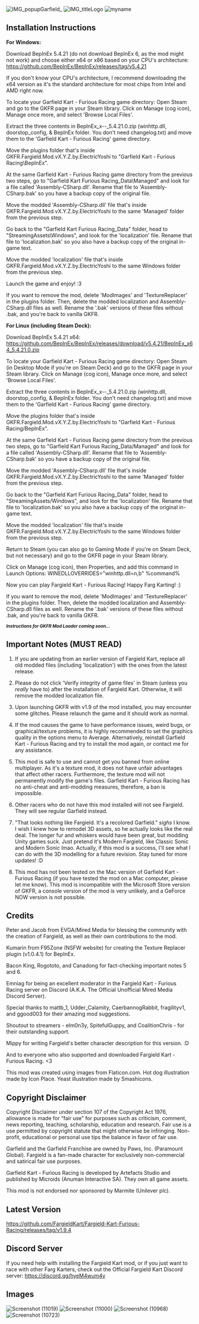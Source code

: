 ![IMG_popupGarfield_](https://user-images.githubusercontent.com/123922342/216668038-fe2cbf04-5f57-4672-b09c-5253f1166ddc.png)
![IMG_titleLogo](https://user-images.githubusercontent.com/123922342/215550843-e68b9da0-d5bb-406e-b9e8-9476328d5fd5.png)
![myname](https://user-images.githubusercontent.com/123922342/215526601-2f8fe170-f56c-483d-b5fe-c9e9c9a2d475.png)
## **Installation Instructions**

**For Windows:**

Download BepInEx 5.4.21 (do not download BepInEx 6, as the mod might not work) and choose either x64 or x86 based on your CPU's architecture: https://github.com/BepInEx/BepInEx/releases/tag/v5.4.21

If you don't know your CPU's architecture, I recommend downloading the x64 version as it's the standard architecture for most chips from Intel and AMD right now.

To locate your Garfield Kart - Furious Racing game directory: Open Steam and go to the GKFR page in your Steam library. Click on Manage (cog icon), Manage once more, and select 'Browse Local Files'.

Extract the three contents in BepInEx_x--_5.4.21.0.zip (winhttp.dll, doorstop_config, & BepInEx folder. You don't need changelog.txt) and move them to the 'Garfield Kart - Furious Racing' game directory.

Move the plugins folder that's inside GKFR.Fargield.Mod.vX.Y.Z.by.ElectricYoshi to "Garfield Kart - Furious Racing\BepInEx".

At the same Garfield Kart - Furious Racing game directory from the previous two steps, go to "Garfield Kart Furious Racing_Data\Managed" and look for a file called 'Assembly-CSharp.dll'. Rename that file to 'Assembly-CSharp.bak' so you have a backup copy of the original file.

Move the modded 'Assembly-CSharp.dll' file that's inside GKFR.Fargield.Mod.vX.Y.Z.by.ElectricYoshi to the same 'Managed' folder from the previous step.

Go back to the "Garfield Kart Furious Racing_Data" folder, head to "StreamingAssets\Windows", and look for the 'localization' file. Rename that file to 'localization.bak' so you also have a backup copy of the original in-game text.

Move the modded 'localization' file that's inside GKFR.Fargield.Mod.vX.Y.Z.by.ElectricYoshi to the same Windows folder from the previous step.

Launch the game and enjoy! :3

If you want to remove the mod, delete 'ModImages' and 'TextureReplacer' in the plugins folder. Then, delete the modded localization and Assembly-CSharp.dll files as well. Rename the '.bak' versions of these files without .bak, and you're back to vanilla GKFR.


**For Linux (including Steam Deck):**

Download BepInEx 5.4.21 x64: https://github.com/BepInEx/BepInEx/releases/download/v5.4.21/BepInEx_x64_5.4.21.0.zip

To locate your Garfield Kart - Furious Racing game directory: Open Steam (in Desktop Mode if you're on Steam Deck) and go to the GKFR page in your Steam library. Click on Manage (cog icon), Manage once more, and select 'Browse Local Files'.

Extract the three contents in BepInEx_x--_5.4.21.0.zip (winhttp.dll, doorstop_config, & BepInEx folder. You don't need changelog.txt) and move them to the 'Garfield Kart - Furious Racing' game directory.

Move the plugins folder that's inside GKFR.Fargield.Mod.vX.Y.Z.by.ElectricYoshi to "Garfield Kart - Furious Racing/BepInEx".

At the same Garfield Kart - Furious Racing game directory from the previous two steps, go to "Garfield Kart Furious Racing_Data/Managed" and look for a file called 'Assembly-CSharp.dll'. Rename that file to 'Assembly-CSharp.bak' so you have a backup copy of the original file.

Move the modded 'Assembly-CSharp.dll' file that's inside GKFR.Fargield.Mod.vX.Y.Z.by.ElectricYoshi to the same 'Managed' folder from the previous step.

Go back to the "Garfield Kart Furious Racing_Data" folder, head to "StreamingAssets/Windows", and look for the 'localization' file. Rename that file to 'localization.bak' so you also have a backup copy of the original in-game text.

Move the modded 'localization' file that's inside GKFR.Fargield.Mod.vX.Y.Z.by.ElectricYoshi to the same Windows folder from the previous step.

Return to Steam (you can also go to Gaming Mode if you're on Steam Deck, but not necessary) and go to the GKFR page in your Steam library.

Click on Manage (cog icon), then Properties, and add this command in Launch Options: WINEDLLOVERRIDES="winhttp.dll=n,b" %command%

Now you can play Fargield Kart - Furious Racing! Happy Farg Karting! :)

If you want to remove the mod, delete 'ModImages' and 'TextureReplacer' in the plugins folder. Then, delete the modded localization and Assembly-CSharp.dll files as well. Rename the '.bak' versions of these files without .bak, and you're back to vanilla GKFR.

<sub>***Instructions for GKFR Mod Loader coming soon...***</sub>

## **Important Notes (MUST READ)**

1. If you are updating from an earlier version of Fargield Kart, replace all old modded files (including 'localization') with the ones from the latest release.

2. Please do not click 'Verify integrity of game files' in Steam (unless you *really* have to) after the installation of Fargield Kart. Otherwise, it will remove the modded localization file.

3. Upon launching GKFR with v1.9 of the mod installed, you may encounter some glitches. Please relaunch the game and it should work as normal.

4. If the mod causes the game to have performance issues, weird bugs, or graphical/texture problems, it is highly recommended to set the graphics quality in the options menu to Average. Alternatively, reinstall Garfield Kart - Furious Racing and try to install the mod again, or contact me for any assistance.

5. This mod is safe to use and cannot get you banned from online multiplayer. As it's a texture mod, it does not have unfair advantages that affect other racers. Furthermore, the texture mod will not permanently modify the game's files. Garfield Kart - Furious Racing has no anti-cheat and anti-modding measures, therefore, a ban is impossible.

6. Other racers who do not have this mod installed will not see Fargield. They will see regular Garfield instead.

7. "That looks nothing like Fargield. It's a recolored Garfield." *sighs* I know. I wish I knew how to remodel 3D assets, so he actually looks like the real deal. The longer fur and whiskers would have been great, but modding Unity games suck. Just pretend it's Modern Fargield, like Classic Sonic and Modern Sonic lmao. Actually, if this mod is a success, I'll see what I can do with the 3D modelling for a future revision. Stay tuned for more updates! :D

8. This mod has not been tested on the Mac version of Garfield Kart - Furious Racing (if you have tested the mod on a Mac computer, please let me know). This mod is incompatible with the Microsoft Store version of GKFR, a console version of the mod is very unlikely, and a GeForce NOW version is not possible.

## **Credits**

Peter and Jacob from EVGA/Mired Media for blessing the community with the creation of Fargield, as well as their own contributions to the mod.

Kumarin from F95Zone (NSFW website) for creating the Texture Replacer plugin (v1.0.4.1) for BepInEx.

Bacon King, Rogototo, and Canadong for fact-checking important notes 5 and 6.

Emniag for being an excellent moderator in the Fargield Kart - Furious Racing server on Discord (A.K.A. The Official Unofficial Mired Media Discord Server).

Special thanks to mattb_1, Udder_Calamity, CaerbannogRabbit, fragilityv1, and ggood003 for their amazing mod suggestions.

Shoutout to streamers - elm0n3y, SpitefulGuppy, and CoalitionChris - for their outstanding support.

Mippy for writing Fargield's better character description for this version. :D

And to everyone who also supported and downloaded Fargield Kart - Furious Racing. <3

This mod was created using images from Flaticon.com. Hot dog illustration made by Icon Place. Yeast illustration made by Smashicons.

## **Copyright Disclaimer**

Copyright Disclaimer under section 107 of the Copyright Act 1976, allowance is made for “fair use” for purposes such as criticism, comment, news reporting, teaching, scholarship, education and research. Fair use is a use permitted by copyright statute that might otherwise be infringing. Non-profit, educational or personal use tips the balance in favor of fair use. 

Garfield and the Garfield Franchise are owned by Paws, Inc. (Paramount Global). Fargield is a fan-made character for exclusively non-commercial and satirical fair use purposes.

Garfield Kart - Furious Racing is developed by Artefacts Studio and published by Microids (Anuman Interactive SA). They own all game assets.

This mod is not endorsed nor sponsored by Marmite (Unilever plc).

## **Latest Version**

https://github.com/FargieldKart/Fargield-Kart-Furious-Racing/releases/tag/v1.9.4

## **Discord Server**

If you need help with installing the Fargield Kart mod, or if you just want to race with other Farg Karters, check out the Official Fargield Kart Discord server: https://discord.gg/hyeM4wum4y

## **Images**

![Screenshot (11019)](https://user-images.githubusercontent.com/123922342/216668376-0ac2ad1d-1650-491f-b5c5-737b7d6cdd4b.png)
![Screenshot (11000)](https://user-images.githubusercontent.com/123922342/216668429-bebdbadd-4abb-444e-a2b3-32eaa05f151e.png)
![Screenshot (10968)](https://user-images.githubusercontent.com/123922342/216668600-adfc9d10-e66b-48ea-9e4e-01568fc44651.png)
![Screenshot (10723)](https://user-images.githubusercontent.com/123922342/216668815-b9fe1fca-98b8-48b6-8d75-ce06dde61244.png)
